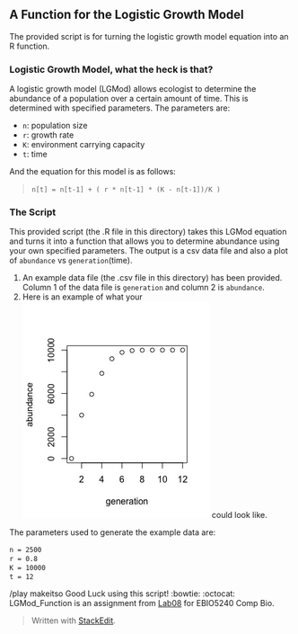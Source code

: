 ﻿
## A Function for the Logistic Growth Model
The provided script is for turning the logistic growth model equation into an R function. 

### Logistic Growth Model, what the heck is that?
A logistic growth model (LGMod) allows ecologist to determine the abundance of a population over a certain amount of time. This is determined with specified parameters. The parameters are:

* `n`: population size
* `r`:  growth rate
* `K`: environment carrying capacity
* `t`: time

And the equation for this model is as follows: 
> `n[t] = n[t-1] + ( r * n[t-1] * (K - n[t-1])/K )`

### The Script 
This provided script (the .R file in this directory) takes this LGMod equation and turns it into a function that allows you to determine abundance using your own specified parameters. The output is a csv data file and also a plot of `abundance` vs `generation`(time). 
1. An example data file (the .csv file in this directory) has been provided. Column 1 of the data file is `generation` and column 2 is `abundance`. 
2. Here is an example of what your ![plot]( https://github.com/livefromblessings-pc/CompBioLandH/blob/master/Labs/Lab08/LGMod_Function_plot.jpeg) could look like.

The parameters used to generate the example data are:
```
n = 2500
r = 0.8
K = 10000
t = 12
```
/play makeitso Good Luck using this script! :bowtie: :octocat:
LGMod_Function is an assignment from [Lab08](https://github.com/flaxmans/CompBio_on_git/blob/master/Labs/Lab08/Lab08_documentation_and_metadata.md) for EBIO5240 Comp Bio.

> Written with [StackEdit](https://stackedit.io/).

